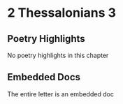 # 2 Thessalonians 3

## Poetry Highlights

No poetry highlights in this chapter

## Embedded Docs

The entire letter is an embedded doc

